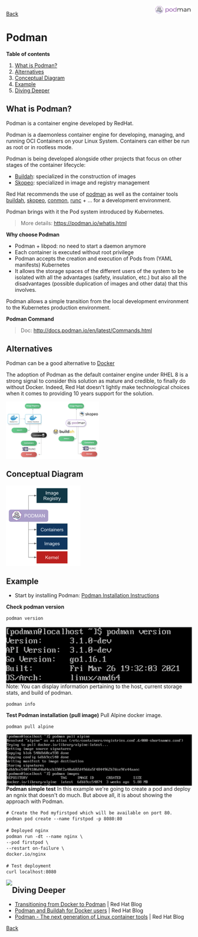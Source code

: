 <img src="/techno/data/podman/podman-logo.png" align="right" width="20%" />

[Back](/techno/README.md)

# Podman

**Table of contents**
1. [What is Podman?](#what-is-podman)
2. [Alternatives](#alternatives)
2. [Conceptual Diagram](#conceptual-diagram)
3. [Example](#example)
4. [Diving Deeper](#diving-deeper)

## What is Podman?
Podman is a container engine developed by RedHat.

Podman is a daemonless container engine for developing, managing, and running OCI Containers on your Linux System.
Containers can either be run as root or in rootless mode. 

Podman is being developed alongside other projects that focus on other stages of the container lifecycle:
* [Buildah](https://buildah.io/): specialized in the construction of images
* [Skopeo](https://github.com/containers/skopeo): specialized in image and registry management

Red Hat recommends the use of [podman](https://podman.io/) as well as the container tools [buildah](https://buildah.io/), [skopeo](https://github.com/containers/skopeo), [conmon](https://github.com/containers/conmon), [runc](https://github.com/opencontainers/runc) + ... for a development environment.

Podman brings with it the Pod system introduced by Kubernetes.

> More details: https://podman.io/whatis.html

**Why choose Podman**
* Podman + libpod: no need to start a daemon anymore
* Each container is executed without root privilege
* Podman accepts the creation and execution of Pods from (YAML manifests) Kubernetes
* It allows the storage spaces of the different users of the system to be isolated with all the advantages (safety, insulation, etc.) but also all the disadvantages (possible duplication of images and other data) that this involves.

Podman allows a simple transition from the local development environment to the Kubernetes production environment.

**Podman Command**
> Doc: http://docs.podman.io/en/latest/Commands.html

## Alternatives
Podman can be a good alternative to [Docker](https://www.docker.com/)

The adoption of Podman as the default container engine under RHEL 8 is a strong signal to consider this solution as mature and credible, to finally do without Docker. Indeed, Red Hat doesn't lightly make technological choices when it comes to providing 10 years support for the solution.

<img src="/techno/data/podman/docker-vs-podman.png" align="center" width="50%" />

## Conceptual Diagram

<img src="/techno/data/podman/podman-conceptual-diagram.png" align="center" width="40%" />

## Example
* Start by installing Podman: [Podman Installation Instructions](https://podman.io/getting-started/installation.html)

**Check podman version**
```
podman version
```
<img src="/techno/data/podman/test-podman-version.png" align="left" />

Note: You can display information pertaining to the host, current storage stats, and build of podman.
```
podman info
```

**Test Podman installation (pull image)**
Pull Alpine docker image.
```
podman pull alpine
```

<img src="/techno/data/podman/test-podman-setup.png" align="left" />

**Podman simple test**
In this example we're going to create a pod and deploy an ngnix that doesn't do much.
But above all, it is about showing the approach with Podman.

```
# Create the Pod myfirstpod which will be available on port 80.
podman pod create --name firstpod -p 8080:80

# Deployed nginx
podman run -dt --name nginx \
--pod firstpod \
--restart on-failure \
docker.io/nginx

# Test deployment
curl localhost:8080
```

<img src="/techno/data/podman/podman-test-ngnix.png" align="left" />


## Diving Deeper
* [Transitioning from Docker to Podman](https://developers.redhat.com/blog/2020/11/19/transitioning-from-docker-to-podman/) | Red Hat Blog
* [Podman and Buildah for Docker users](https://developers.redhat.com/blog/2019/02/21/podman-and-buildah-for-docker-users/) | Red Hat Blog
* [Podman - The next generation of Linux container tools](https://developers.redhat.com/articles/podman-next-generation-linux-container-tools) | Red Hat Blog

[Back](/techno/README.md)
